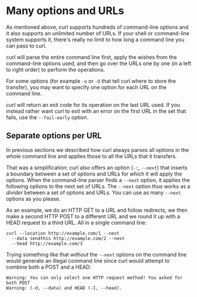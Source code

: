 # Many options and URLs

As mentioned above, curl supports hundreds of command-line options and it also
supports an unlimited number of URLs. If your shell or command-line system
supports it, there's really no limit to how long a command line you can pass
to curl.

curl will parse the entire command line first, apply the wishes from the
command-line options used, and then go over the URLs one by one (in a left to
right order) to perform the operations.

For some options (for example `-o` or `-O` that tell curl where to store the
transfer), you may want to specify one option for each URL on the command
line.

curl will return an exit code for its operation on the last URL used. If you
instead rather want curl to exit with an error on the first URL in the set
that fails, use the `--fail-early` option.

## Separate options per URL

In previous sections we described how curl always parses all options in the
whole command line and applies those to all the URLs that it transfers.

That was a simplification: curl also offers an option (`-:`, `--next`) that
inserts a boundary between a set of options and URLs for which it will apply
the options. When the command-line parser finds a `--next` option, it applies
the following options to the next set of URLs. The `--next` option thus works
as a *divider* between a set of options and URLs. You can use as many `--next`
options as you please.

As an example, we do an HTTP GET to a URL and follow redirects, we then make a
second HTTP POST to a different URL and we round it up with a HEAD request to
a third URL. All in a single command line:

    curl --location http://example.com/1 --next
      --data sendthis http://example.com/2 --next
      --head http://example.com/3

Trying something like that _without_ the `--next` options on the command line
would generate an illegal command line since curl would attempt to combine
both a POST and a HEAD:

    Warning: You can only select one HTTP request method! You asked for both POST
    Warning: (-d, --data) and HEAD (-I, --head).

